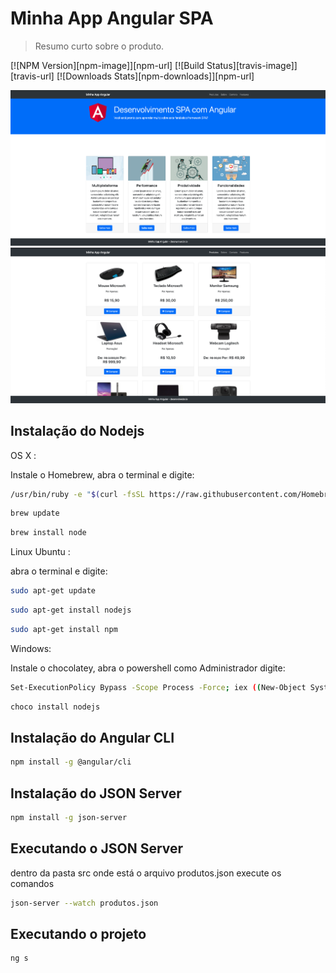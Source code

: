 # Minha App Angular SPA
> Resumo curto sobre o produto.

[![NPM Version][npm-image]][npm-url]
[![Build Status][travis-image]][travis-url]
[![Downloads Stats][npm-downloads]][npm-url]



![](index.png)
![](produtos.png)


## Instalação do Nodejs
OS X :

Instale o Homebrew, abra o terminal e digite:
```sh
/usr/bin/ruby -e "$(curl -fsSL https://raw.githubusercontent.com/Homebrew/install/master/install)"
```
```sh
brew update
```
```sh
brew install node
```

Linux Ubuntu :

abra o terminal e digite:
```sh
sudo apt-get update
```
```sh
sudo apt-get install nodejs
```
```sh
sudo apt-get install npm
```

Windows:

Instale o chocolatey, abra o powershell como Administrador digite:

```sh
Set-ExecutionPolicy Bypass -Scope Process -Force; iex ((New-Object System.Net.WebClient).DownloadString('https://chocolatey.org/install.ps1'))
```
```sh
choco install nodejs
```


## Instalação do Angular CLI

```sh
npm install -g @angular/cli
```

## Instalação do JSON Server
```sh
npm install -g json-server
```


## Executando o JSON Server
dentro da pasta src onde está o arquivo produtos.json  execute os comandos

```sh
json-server --watch produtos.json
```

## Executando o projeto
```sh
ng s
```


